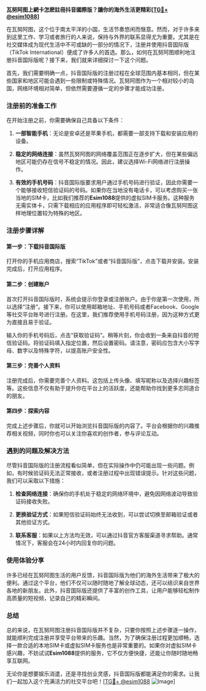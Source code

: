 **瓦努阿图上網卡怎麽註冊抖音國際版？讓你的海外生活更精彩[[TG💪+ @esim1088](https://t.me/s/esim1088)]**

在瓦努阿图，这个位于南太平洋的小国，生活节奏悠闲而惬意。然而，对于许多来到这里工作、学习或者旅行的人来说，保持与外界的联系显得尤为重要。尤其是在社交媒体成为现代生活中不可或缺的一部分的情况下，注册并使用抖音国际版（TikTok International）便成了许多人的首选。那么，如何在瓦努阿图顺利地注册抖音国际版呢？接下来，我们就来详细探讨一下这个问题。

首先，我们需要明确一点，抖音国际版的注册过程在全球范围内基本相同，但在某些国家和地区可能会遇到一些限制或特殊情况。瓦努阿图作为一个相对较小的岛国，网络环境相对简单，但依然需要遵循一定的步骤才能成功注册。

### 注册前的准备工作

在开始注册之前，你需要确保自己具备以下条件：

1. **一部智能手机**：无论是安卓还是苹果手机，都需要一部支持下载和安装应用的设备。
   
2. **稳定的网络连接**：虽然瓦努阿图的网络覆盖范围正在逐步扩大，但在某些偏远地区可能仍存在信号不稳定的情况。因此，建议选择Wi-Fi网络进行注册操作。

3. **有效的手机号码**：抖音国际版要求用户通过手机号码进行验证，因此你需要一个能够接收短信验证码的号码。如果你在当地没有电话卡，可以考虑购买一张当地的SIM卡，比如我们推荐的**Esim1088**提供的虚拟SIM卡服务。这种服务无需实体卡，只需下载相应的应用程序即可轻松激活，非常适合像瓦努阿图这样地理位置较为特殊的地区。

### 注册步骤详解

#### 第一步：下载抖音国际版

打开你的手机应用商店，搜索“TikTok”或者“抖音国际版”，点击下载并安装。安装完成后，打开应用程序。

#### 第二步：创建账户

首次打开抖音国际版时，系统会提示你登录或注册账户。由于你是第一次使用，所以选择“注册”。接下来，你可以使用邮箱地址、手机号码或者Facebook、Google等社交平台账号进行注册。在这里，我们推荐使用手机号码注册，因为这种方式更为直接且易于验证。

输入你的手机号码后，点击“获取验证码”。稍等片刻，你会收到一条来自抖音的短信验证码。将验证码填入指定位置，然后设置密码。请注意，密码应包含大小写字母、数字以及特殊字符，以提高账户安全性。

#### 第三步：完善个人资料

注册完成后，你需要完善个人资料。这包括上传头像、填写昵称以及选择兴趣标签等。这些信息不仅有助于提升你在平台上的活跃度，还能帮助你找到更多志同道合的朋友。

#### 第四步：探索内容

完成上述步骤后，你就可以开始浏览抖音国际版的内容了。平台会根据你的兴趣推荐相关视频，同时你也可以关注你喜欢的创作者，参与评论互动。

### 遇到的问题及解决方法

尽管抖音国际版的注册流程看似简单，但在实际操作中仍可能出现一些问题。例如，有时候验证码无法正常接收，或者注册过程中出现错误提示。针对这些问题，我们可以采取以下措施：

1. **检查网络连接**：确保你的手机处于稳定的网络环境中，避免因网络波动导致验证码接收失败。

2. **更换验证方式**：如果短信验证码始终无法收到，可以尝试切换至邮箱验证或者其他验证方式。

3. **联系客服**：如果以上方法均无效，可以通过抖音官方客服渠道寻求帮助。通常情况下，客服会在24小时内回复你的问题。

### 使用体验分享

许多已经在瓦努阿图生活的用户反馈，抖音国际版为他们的海外生活带来了极大的便利。通过这个平台，他们不仅可以随时随地了解全球动态，还可以结识来自世界各地的新朋友。此外，抖音国际版还提供了丰富的创作工具，让用户能够轻松制作高质量的短视频，记录自己的精彩瞬间。

### 总结

总的来说，在瓦努阿图注册抖音国际版并不复杂，只要你按照上述步骤逐一操作，就能顺利完成注册并享受平台带来的乐趣。当然，为了确保注册过程更加顺畅，选择一款合适的本地SIM卡或虚拟SIM卡服务也是非常重要的。如果你对虚拟SIM卡感兴趣，不妨试试**Esim1088**提供的服务，它不仅方便快捷，还能让你随时随地畅享互联网。

无论你是想要娱乐消遣，还是寻找创业灵感，抖音国际版都能满足你的需求。让我们一起加入这个充满活力的社交平台吧！[[TG💪+ @esim1088](https://t.me/s/esim1088) ![Image](https://i.postimg.cc/4NQfJmqS/Snipaste-2025-05-13-00-14-12.png)]